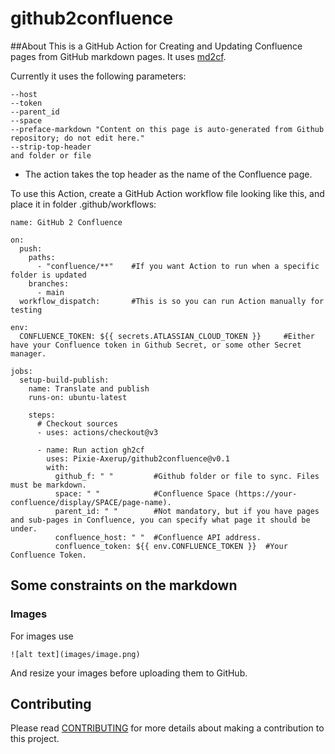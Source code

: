 # github2confluence

##About
This is a GitHub Action for Creating and Updating Confluence pages from GitHub markdown pages. It uses [md2cf](https://pypi.org/project/md2cf/).

Currently it uses the following parameters:
```
--host
--token
--parent_id
--space
--preface-markdown "Content on this page is auto-generated from Github repository; do not edit here."
--strip-top-header
and folder or file
```

- The action takes the top header as the name of the Confluence page.

To use this Action, create a GitHub Action workflow file looking like this, and place it in folder .github/workflows:

```
name: GitHub 2 Confluence

on:
  push:
    paths:
      - "confluence/**"    #If you want Action to run when a specific folder is updated
    branches:
      - main
  workflow_dispatch:       #This is so you can run Action manually for testing

env:
  CONFLUENCE_TOKEN: ${{ secrets.ATLASSIAN_CLOUD_TOKEN }}     #Either have your Confluence token in Github Secret, or some other Secret manager.

jobs:
  setup-build-publish:
    name: Translate and publish
    runs-on: ubuntu-latest

    steps:
      # Checkout sources
      - uses: actions/checkout@v3

      - name: Run action gh2cf
        uses: Pixie-Axerup/github2confluence@v0.1
        with:
          github_f: " "         #Github folder or file to sync. Files must be markdown.
          space: " "            #Confluence Space (https://your-confluence/display/SPACE/page-name).
          parent_id: " "        #Not mandatory, but if you have pages and sub-pages in Confluence, you can specify what page it should be under.
          confluence_host: " "  #Confluence API address.
          confluence_token: ${{ env.CONFLUENCE_TOKEN }}  #Your Confluence Token. 

```

## Some constraints on the markdown

### Images
For images use 
```
![alt text](images/image.png)
```
And resize your images before uploading them to GitHub.


## Contributing
Please read [CONTRIBUTING](./CONTRIBUTING.md) for more details about making a contribution to this project.
